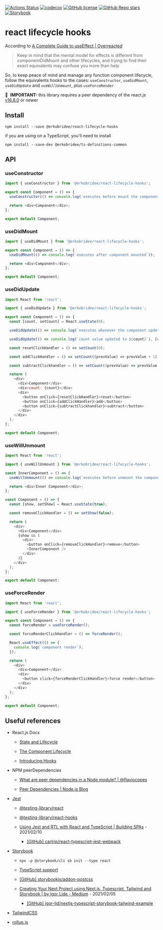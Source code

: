 [![Actions Status](https://github.com/erkobridee/react-lifecycle-hooks/workflows/CI%20-%20build%20and%20publish/badge.svg)](https://github.com/erkobridee/react-lifecycle-hooks/actions/workflows/publish.yml) [![codecov](https://codecov.io/gh/erkobridee/react-lifecycle-hooks/branch/main/graph/badge.svg)](https://codecov.io/gh/erkobridee/react-lifecycle-hooks) [![GitHub license](https://img.shields.io/github/license/erkobridee/react-lifecycle-hooks)](https://github.com/erkobridee/react-lifecycle-hooks/blob/main/LICENSE) [![GitHub Repo stars](https://img.shields.io/github/stars/erkobridee/react-lifecycle-hooks?style=social)](https://github.com/erkobridee/react-lifecycle-hooks) [![Storybook](https://cdn.jsdelivr.net/gh/storybookjs/brand@master/badge/badge-storybook.svg)](https://erkobridee.github.io/react-lifecycle-hooks)

# react lifecycle hooks

According to [A Complete Guide to useEffect | Overreacted](https://overreacted.io/a-complete-guide-to-useeffect/)

> Keep in mind that the mental model for effects is different from componentDidMount and other lifecycles, and trying to find their exact equivalents may confuse you more than help

So, to keep peace of mind and manage any function component lifecycle, follow the equivalents hooks to the cases: `useConstructor`, `useDidMount`, `useDidUpdate` and `useWillUnmount`, plus `useForceRender`

👋&nbsp;&nbsp;**IMPORTANT:** this library requires a peer dependency of the react.js [v16.8.0](https://github.com/facebook/react/releases/tag/v16.8.0) or newer

## Install

```
npm install --save @erkobridee/react-lifecycle-hooks
```

if you are using on a TypeScript, you'll need to install

```
npm install --save-dev @erkobridee/ts-definitions-common
```

## API

### useConstructor

```javascript
import { useConstructor } from '@erkobridee/react-lifecycle-hooks';

export const Component = () => {
  useConstructor(() => console.log(`executes before mount the component`));

  return <div>Component</div>;
};

export default Component;
```

### useDidMount

```javascript
import { useDidMount } from '@erkobridee/react-lifecycle-hooks';

export const Component = () => {
  useDidMount(() => console.log(`executes after component mounted`));

  return <div>Component</div>;
};

export default Component;
```

### useDidUpdate

```javascript
import React from 'react';

import { useDidUpdate } from '@erkobridee/react-lifecycle-hooks';

export const Component = () => {
  const [count, setCount] = React.useState(0);

  useDidUpdate(() => console.log(`executes whenever the component updates`));

  useDidUpdate(() => console.log(`count value updated to ${count}`), [count]);

  const resetClickHandler = () => setCount(0);

  const addClickHandler = () => setCount((prevValue) => prevValue + 1);

  const subtractClickhandler = () => setCount((prevValue) => prevValue - 1);

  return (
    <div>
      <div>Component</div>
      <div>count: {count}</div>
      <div>
        <button onClick={resetClickHandler}>reset</button>
        <button onClick={addClickHandler}>add</button>
        <button onClick={subtractClickhandler}>subtract</button>
      </div>
    </div>
  );
};

export default Component;
```

### useWillUnmount

```javascript
import React from 'react';

import { useWillUnmount } from '@erkobridee/react-lifecycle-hooks';

const InnerComponent = () => {
  useWillUnmount(() => console.log(`executes before unmount the component`));

  return <div>Inner Component</div>;
};

const Component = () => {
  const [show, setShow] = React.useState(true);

  const removeClickHandler = () => setShow(false);

  return (
    <div>
      <div>Component</div>
      {show && (
        <div>
          <button onClick={removeClickHandler}>remove</button>
          <InnerComponent />
        </div>
      )}
    </div>
  );
};

export default Component;
```

### useForceRender

```javascript
import React from 'react';

import { useForceRender } from '@erkobridee/react-lifecycle-hooks';

export const Component = () => {
  const forceRender = useForceRender();

  const forceRenderClickHandler = () => forceRender();

  React.useEffect(() => {
    console.log(`component render`);
  });

  return (
    <div>
      <div>Component</div>
      <div>
        <button click={forceRenderClickHandler}>force render</button>
      </div>
    </div>
  );
};

export default Component;
```

## Useful references

- React.js Docs

  - [State and Lifecycle](https://reactjs.org/docs/state-and-lifecycle.html)

  - [The Component Lifecycle](https://reactjs.org/docs/react-component.html#the-component-lifecycle)

  - [Introducing Hooks](https://reactjs.org/docs/hooks-intro.html)

- NPM peerDependencies

  - [What are peer dependencies in a Node module? | @flaviocopes](https://flaviocopes.com/npm-peer-dependencies/)

  - [Peer Dependencies | Node.js Blog](https://nodejs.org/en/blog/npm/peer-dependencies/)

- [Jest](https://jestjs.io/)

  - [@testing-library/react](https://testing-library.com/docs/react-testing-library/intro/)

  - [@testing-library/react-hooks](https://react-hooks-testing-library.com/)

  - [Using Jest and RTL with React and TypeScript | Building SPAs](https://www.carlrippon.com/using-jest-and-rtl-with-react-typescript/) - 2021/02/10

    - [[GitHub] carlrip/react-typescript-jest-webpack](https://github.com/carlrip/react-typescript-jest-webpack)

- [Storybook](https://storybook.js.org/)

  - `npx -p @storybook/cli sb init --type react`

  - [TypeScript support](https://storybook.js.org/docs/react/configure/typescript)

  - [[GitHub] storybookjs/addon-postcss](https://github.com/storybookjs/addon-postcss)

  - [Creating Your Next Project using Next.js, Typescript, Tailwind and Storybook | by Igor Lide - Medium](https://medium.com/shard-labs/storybook-tailwind-next-js-with-typescript-5a2486f905ec) - 2021/02/05

    - [[GitHub] igor-lid/nextjs-typescript-storybook-tailwind-example](https://github.com/igor-lid/nextjs-typescript-storybook-tailwind-example)

- [TailwindCSS](https://tailwindcss.com/)

- [rollup.js](https://rollupjs.org/guide/en/)

